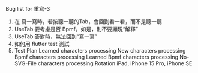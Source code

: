 Bug list for 重寫-3
1. 在 寫一寫時，若按聽一聽的Tab，會回到看一看，而不是聽一聽
2. UseTab 要考慮是否 Bpmf。如是，則不要顯現“解釋”
3. UseTab 答對時，無法回到“寫一寫”
4. 如何用 flutter test 測試
5. Test Plan
Learned characters processing
New characters processing
Bpmf characters processing
Learned Bpmf characters processing
No-SVG-File characters processing
Rotation 
iPad, iPhone 15 Pro, iPhone SE
